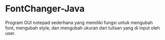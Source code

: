 # FontChanger-Java
Program GUI notepad sederhana yang memiliki fungsi untuk mengubah font, mengubah style, dan mengubah ukuran dari tulisan yang di input oleh user.
